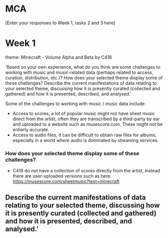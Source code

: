 # MCA
\[Enter your responses to Week 1, tasks 2 and 3 here\]

# Week 1
theme: Minecraft - Volume Alpha and Beta by C418

'Based on your own experience, what do you think are some challenges to working with music and music-related data (perhaps related to access, curation, distribution, etc.)? How does your selected theme display some of these challenges? Describe the current manifestations of data relating to your selected theme, discussing how it is presently curated (collected and gathered) and how it is presented, described, and analysed.'

Some of the challenges to working with music / music data include:
- Access to scores, a lot of popular music might not have sheet music direct from the artist, often they are transcribed by a third-party by ear and uploaded to a website such as musescore.com. These might not be entierly accurate.
- Access to audio files, it can be difficult to obtain raw files for albums, especially in a world where audio is dominated by streaming services.

### How does your selected theme display some of these challenges?
- C418 do not have a collection of scores directly from the artist, instead there are user-uploaded versions such as here: https://musescore.com/sheetmusic?text=minecraft


Describe the current manifestations of data relating to your selected theme, discussing how it is presently curated (collected and gathered) and how it is presented, described, and analysed.'
- 
